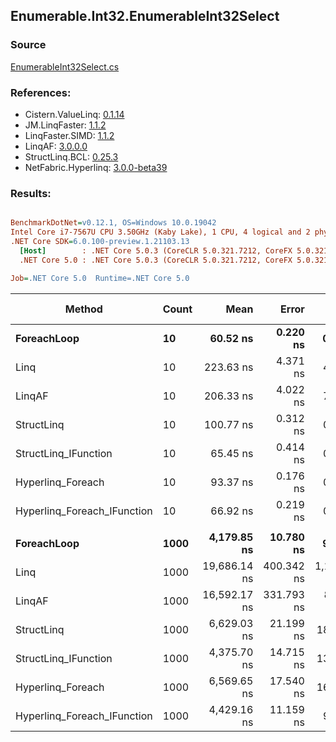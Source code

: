 ﻿## Enumerable.Int32.EnumerableInt32Select

### Source
[EnumerableInt32Select.cs](../LinqBenchmarks/Enumerable/Int32/EnumerableInt32Select.cs)

### References:
- Cistern.ValueLinq: [0.1.14](https://www.nuget.org/packages/Cistern.ValueLinq/0.1.14)
- JM.LinqFaster: [1.1.2](https://www.nuget.org/packages/JM.LinqFaster/1.1.2)
- LinqFaster.SIMD: [1.1.2](https://www.nuget.org/packages/LinqFaster.SIMD/1.0.3)
- LinqAF: [3.0.0.0](https://www.nuget.org/packages/LinqAF/3.0.0.0)
- StructLinq.BCL: [0.25.3](https://www.nuget.org/packages/StructLinq.BCL/0.25.3)
- NetFabric.Hyperlinq: [3.0.0-beta39](https://www.nuget.org/packages/NetFabric.Hyperlinq/3.0.0-beta39)

### Results:
``` ini

BenchmarkDotNet=v0.12.1, OS=Windows 10.0.19042
Intel Core i7-7567U CPU 3.50GHz (Kaby Lake), 1 CPU, 4 logical and 2 physical cores
.NET Core SDK=6.0.100-preview.1.21103.13
  [Host]        : .NET Core 5.0.3 (CoreCLR 5.0.321.7212, CoreFX 5.0.321.7212), X64 RyuJIT
  .NET Core 5.0 : .NET Core 5.0.3 (CoreCLR 5.0.321.7212, CoreFX 5.0.321.7212), X64 RyuJIT

Job=.NET Core 5.0  Runtime=.NET Core 5.0  

```
|                      Method | Count |         Mean |      Error |       StdDev | Ratio | RatioSD |  Gen 0 | Gen 1 | Gen 2 | Allocated |
|---------------------------- |------ |-------------:|-----------:|-------------:|------:|--------:|-------:|------:|------:|----------:|
|                 **ForeachLoop** |    **10** |     **60.52 ns** |   **0.220 ns** |     **0.183 ns** |  **1.00** |    **0.00** | **0.0191** |     **-** |     **-** |      **40 B** |
|                        Linq |    10 |    223.63 ns |   4.371 ns |     4.089 ns |  3.69 |    0.07 | 0.0458 |     - |     - |      96 B |
|                      LinqAF |    10 |    206.33 ns |   4.022 ns |     7.456 ns |  3.38 |    0.07 | 0.0191 |     - |     - |      40 B |
|                  StructLinq |    10 |    100.77 ns |   0.312 ns |     0.244 ns |  1.66 |    0.01 | 0.0305 |     - |     - |      64 B |
|        StructLinq_IFunction |    10 |     65.45 ns |   0.414 ns |     0.323 ns |  1.08 |    0.01 | 0.0191 |     - |     - |      40 B |
|           Hyperlinq_Foreach |    10 |     93.37 ns |   0.176 ns |     0.156 ns |  1.54 |    0.01 | 0.0191 |     - |     - |      40 B |
| Hyperlinq_Foreach_IFunction |    10 |     66.92 ns |   0.219 ns |     0.194 ns |  1.11 |    0.01 | 0.0191 |     - |     - |      40 B |
|                             |       |              |            |              |       |         |        |       |       |           |
|                 **ForeachLoop** |  **1000** |  **4,179.85 ns** |  **10.780 ns** |     **9.556 ns** |  **1.00** |    **0.00** | **0.0153** |     **-** |     **-** |      **40 B** |
|                        Linq |  1000 | 19,686.14 ns | 400.342 ns | 1,180.416 ns |  4.69 |    0.34 | 0.0305 |     - |     - |      96 B |
|                      LinqAF |  1000 | 16,592.17 ns | 331.793 ns |   862.374 ns |  3.98 |    0.19 | 0.0153 |     - |     - |      40 B |
|                  StructLinq |  1000 |  6,629.03 ns |  21.199 ns |    18.792 ns |  1.59 |    0.01 | 0.0305 |     - |     - |      64 B |
|        StructLinq_IFunction |  1000 |  4,375.70 ns |  14.715 ns |    13.044 ns |  1.05 |    0.00 | 0.0153 |     - |     - |      40 B |
|           Hyperlinq_Foreach |  1000 |  6,569.65 ns |  17.540 ns |    16.407 ns |  1.57 |    0.01 | 0.0153 |     - |     - |      40 B |
| Hyperlinq_Foreach_IFunction |  1000 |  4,429.16 ns |  11.159 ns |     9.892 ns |  1.06 |    0.00 | 0.0153 |     - |     - |      40 B |
